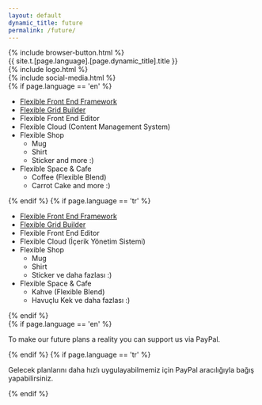 ```yaml
---
layout: default
dynamic_title: future
permalink: /future/
---
```


<div class="dn-browser">
  <div class="dn-browser-header">
    {% include browser-button.html %}
    <div class="dn-style--title">{{ site.t.[page.language].[page.dynamic_title].title }}</div>
    {% include logo.html %}
  </div>
  <div class="dn-browser-body">
    <div class="dn-browser-body__item">
      <div class="wrap xl-table xl-gutter-40 xl-top xl-center md-normal">
        <div class="col xl-width-360 md-1-1">
          {% include social-media.html %}
        </div>
        <div class="col xl-1-1">
          <div class="dn-content">
            {% if page.language == 'en' %}
              <ul>
                <li><a href="https://github.com/flexiblegs/flexiblecss-scss">Flexible Front End Framework</a></li>
                <li><a href="https://github.com/flexiblegs/grid-builder">Flexible Grid Builder</a></li>
                <li>Flexible Front End Editor</li>
                <li>Flexible Cloud (Content Management System)</li>
                <li>Flexible Shop
                  <ul>
                    <li>Mug</li>
                    <li>Shirt</li>
                    <li>Sticker and more :)</li>
                  </ul>
                </li>
                <li>Flexible Space &amp; Cafe
                  <ul>
                    <li>Coffee (Flexible Blend)</li>
                    <li>Carrot Cake and more :)</li>
                  </ul>
                </li>
              </ul>
            {% endif %}
            {% if page.language == 'tr' %}
              <ul>
                <li><a href="https://github.com/flexiblegs/flexiblecss-scss">Flexible Front End Framework</a></li>
                <li><a href="https://github.com/flexiblegs/grid-builder">Flexible Grid Builder</a></li>
                <li>Flexible Front End Editor</li>
                <li>Flexible Cloud (İçerik Yönetim Sistemi)</li>
                <li>Flexible Shop
                  <ul>
                    <li>Mug</li>
                    <li>Shirt</li>
                    <li>Sticker ve daha fazlası :)</li>
                  </ul>
                </li>
                <li>Flexible Space &amp; Cafe
                  <ul>
                    <li>Kahve (Flexible Blend)</li>
                    <li>Havuçlu Kek ve daha fazlası :)</li>
                  </ul>
                </li>
              </ul>
            {% endif %}
            <div class="dn-height-16"></div>
            {% if page.language == 'en' %}
              <p>To make our future plans a reality you can support us via PayPal.</p>
            {% endif %}
            {% if page.language == 'tr' %}
              <p>Gelecek planlarını daha hızlı uygulayabilmemiz için PayPal aracılığıyla bağış yapabilirsiniz.</p>
            {% endif %}
          </div>
        </div>
      </div>
    </div>
  </div>
</div>
